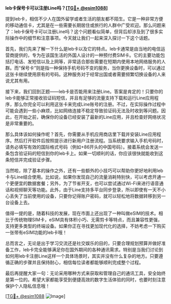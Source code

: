 **leb卡保号卡可以注册Line吗？[[TG💪+ @esim1088](https://t.me/s/esim1088)]**

提到leb卡，相信不少人在国外留学或者生活的朋友都不陌生。它是一种非常方便的移动通信卡，尤其是在一些需要长期居住或旅行的人群中广受欢迎。那么问题来了：leb卡保号卡可以注册Line吗？这个问题看似简单，但背后却涉及到了很多实际操作中的细节和注意事项。今天就让我们一起来深入探讨一下这个话题。

首先，我们先来了解一下什么是leb卡以及它的特点。leb卡通常是由当地的电信运营商提供的，专为在该国生活的外国人设计的一种预付费SIM卡。它的主要功能包括打电话、发短信以及上网等，非常适合那些需要在短期内使用本地网络服务的人群。而“保号卡”则是指一种保持手机号码不变的服务，当你更换设备时，可以通过这张卡继续使用原有的号码。这种服务对于经常出国或者需要频繁切换设备的人来说尤其有用。

接下来，我们回到正题——leb卡是否能用来注册Line。答案是肯定的！只要你的leb卡能够正常接收验证码短信，并且有足够的流量支持下载和运行Line应用程序，那么你完全可以利用这张卡来完成Line账号的注册。不过，在实际操作过程中可能会遇到一些小麻烦，比如网络连接不稳定导致验证码无法及时收到等问题。因此，在开始之前，确保你的设备已经安装了最新的Line应用，并且检查好网络状况是非常重要的。

那么具体该如何操作呢？首先，你需要从手机应用商店里下载并安装Line应用程序。然后打开软件后按照提示进行新用户注册流程。当系统要求输入手机号码时，请务必填写有效的国际格式号码（例如+86开头的中国号码）。接着系统会发送一条包含验证码的短信到你的leb卡上。如果一切顺利的话，你应该很快就能收到这条短信并完成验证步骤。

当然啦，除了基本的操作之外，还有一些额外的小技巧可以帮助你更好地利用leb卡与Line结合使用。比如说，如果你发现自己的流量消耗特别快，可以考虑开通一个更便宜的数据套餐；另外，为了节省开支，也可以尝试通过Wi-Fi来进行语音通话和视频聊天等功能。此外，由于Line支持多平台同步登录，所以即使有一天不小心丢失了当前使用的设备，只要你记得账户密码，就可以轻松地将数据转移到另一台设备上去。

值得一提的是，随着科技的发展，现在市面上还出现了一种叫做eSIM的技术。相比于传统物理SIM卡，eSIM具有体积小巧、无需剪卡等特点，而且兼容性更强，支持更多类型的终端设备。如果你正在寻找更加现代化的选择，不妨考虑一下购买一张带有eSIM功能的leb卡哦！

总而言之，无论是出于学习交流还是社交娱乐的目的，只要合理规划预算并做好准备工作，leb卡完全能够满足你在国外期间的各种通讯需求。特别是当我们讨论到如何用leb卡注册Line这样一个具体场景时，其实并没有什么复杂的地方。只要遵循正确的步骤并且保持耐心，相信每位读者都能够顺利完成整个过程。

最后再提醒大家一句：无论采用哪种方式来获取和管理自己的通讯工具，安全始终是第一位的。希望大家都能享受到便捷高效的数字生活体验的同时，也要时刻注意保护个人隐私信息哦！

[[TG💪+ @esim1088](https://t.me/s/esim1088) ![Image](https://i.postimg.cc/4NQfJmqS/Snipaste-2025-05-13-00-14-12.png)]